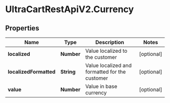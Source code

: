 # UltraCartRestApiV2.Currency

## Properties
Name | Type | Description | Notes
------------ | ------------- | ------------- | -------------
**localized** | **Number** | Value localized to the customer | [optional] 
**localizedFormatted** | **String** | Value localized and formatted for the customer | [optional] 
**value** | **Number** | Value in base currency | [optional] 



